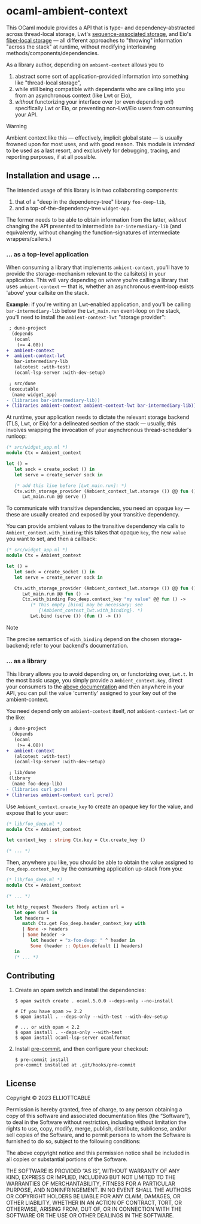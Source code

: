 ocaml-ambient-context
=====================

This OCaml module provides a API that is type- and dependency-abstracted across thread-local storage, Lwt's [sequence-associated storage](https://github.com/ocsigen/lwt/blob/cc05e2bda6c34126a3fd8d150ee7cddb3b8a440b/src/core/lwt.ml#L727-L751 "Internal documentation for Lwt's SAS mechanism"), and Eio's [fiber-local storage](https://github.com/ocaml-multicore/eio/pull/256 "ocaml-multicore/eio#256, adding a fibre-local storage API") — all different approaches to "throwing" information "across the stack" at runtime, without modifying interleaving methods/components/dependencies.

As a library author, depending on `ambient-context` allows you to

1. abstract some sort of application-provided information into something like "thread-local storage",
2. while still being compatible with dependants who are calling into you from an asynchronous context (like Lwt or Eio),
3. *without* functorizing your interface over (or even depending on!) specifically Lwt or Eio, or preventing non-Lwt/Eio users from consuming your API.

> [!WARNING]
> Ambient context like this — effectively, implicit global state — is usually frowned upon for most uses, and with good reason. This module is *intended* to be used as a last resort, and exclusively for debugging, tracing, and reporting purposes, if at all possible.

Installation and usage ...
--------------------------

The intended usage of this library is in two collaborating components:

1. that of a "deep in the dependency-tree" library `foo-deep-lib`,
2. and a top-of-the-dependency-tree `widget-app`.

The former needs to be able to obtain information from the latter, *without* changing the API presented to intermediate `bar-intermediary-lib` (and equivalently, without changing the function-signatures of intermediate wrappers/callers.)

<a name="as-a-top-level-application"></a>

### ... as a top-level application

When consuming a library that implements `ambient-context`, you'll have to provide the storage-mechanism relevant to the callsite(s) in your application. This will vary depending on *where* you're calling a library that uses `ambient-context` — that is, whether an asynchronous event-loop exists 'above' your callsite on the stack.

**Example:** if you're writing an Lwt-enabled application, and you'll be calling `bar-intermediary-lib` below the `Lwt_main.run` event-loop on the stack, you'll need to install the `ambient-context-lwt` "storage provider":

```diff
 ; dune-project
  (depends
   (ocaml
    (>= 4.08))
+  ambient-context
+  ambient-context-lwt
   bar-intermediary-lib
   (alcotest :with-test)
   (ocaml-lsp-server :with-dev-setup)
```

```diff
 ; src/dune
 (executable
  (name widget_app)
- (libraries bar-intermediary-lib))
+ (libraries ambient-context ambient-context-lwt bar-intermediary-lib))
```

At runtime, your application needs to dictate the relevant storage backend (TLS, Lwt, or Eio) for a delineated section of the stack — usually, this involves wrapping the invocation of your asynchronous thread-scheduler's runloop:

```ocaml
(* src/widget_app.ml *)
module Ctx = Ambient_context

let () =
   let sock = create_socket () in
   let serve = create_server sock in

   (* add this line before [Lwt_main.run]: *)
   Ctx.with_storage_provider (Ambient_context_lwt.storage ()) @@ fun () ->
      Lwt_main.run @@ serve ()
```

To communicate with transitive dependencies, you need an opaque `key` — these are usually created and exposed by your transitive dependency.

You can provide ambient values to the transitive dependency via calls to `Ambient_context.with_binding`; this takes that opaque `key`, the new `value` you want to set, and then a callback:

```ocaml
(* src/widget_app.ml *)
module Ctx = Ambient_context

let () =
   let sock = create_socket () in
   let serve = create_server sock in

   Ctx.with_storage_provider (Ambient_context_lwt.storage ()) @@ fun () ->
      Lwt_main.run @@ fun () ->
      Ctx.with_binding Foo_deep.context_key "my value" @@ fun () ->
         (* This empty [bind] may be necessary; see
            {!Ambient_context_lwt.with_binding}. *)
         Lwt.bind (serve ()) (fun () -> ())
```

> [!NOTE]
> The precise semantics of `with_binding` depend on the chosen storage-backend; refer to your backend's documentation.

### ... as a library

This library allows you to avoid depending on, or functorizing over, `Lwt.t`. In the most basic usage, you simply provide a `Ambient_context.key`, direct your consumers to the [above documentation](#as-a-top-level-application) and then anywhere in your API, you can pull the value 'currently' assigned to your key out of the ambient-context.

You need depend only on `ambient-context` itself, *not* `ambient-context-lwt` or the like:

```diff
 ; dune-project
  (depends
   (ocaml
    (>= 4.08))
+  ambient-context
   (alcotest :with-test)
   (ocaml-lsp-server :with-dev-setup)
```

```diff
 ; lib/dune
 (library
  (name foo-deep-lib)
- (libraries curl pcre)
+ (libraries ambient-context curl pcre))
```

Use `Ambient_context.create_key` to create an opaque key for the value, and expose that to your user:

```ocaml
(* lib/foo_deep.ml *)
module Ctx = Ambient_context

let context_key : string Ctx.key = Ctx.create_key ()

(* ... *)
```

Then, anywhere you like, you should be able to obtain the value assigned to `Foo_deep.context_key` by the consuming application up-stack from you:

```ocaml
(* lib/foo_deep.ml *)
module Ctx = Ambient_context

(* ... *)

let http_request ?headers ?body action url =
   let open Curl in
   let headers =
      match Ctx.get Foo_deep.header_context_key with
      | None -> headers
      | Some header ->
         let header = "x-foo-deep: " ^ header in
         Some (header :: Option.default [] headers)
   in
   (* ... *)
```

Contributing
------------

1. Create an opam switch and install the dependencies:

   ```console
   $ opam switch create . ocaml.5.0.0 --deps-only --no-install

   # If you have opam >= 2.2
   $ opam install . --deps-only --with-test --with-dev-setup

   # ... or with opam < 2.2
   $ opam install . --deps-only --with-test
   $ opam install ocaml-lsp-server ocamlformat
   ```

2. Install [pre-commit][], and then configure your checkout:

   ```console
   $ pre-commit install
   pre-commit installed at .git/hooks/pre-commit
   ```

[pre-commit]: <https://pre-commit.com/index.html#install> "Installation instructions for th pre-commit tool"

License
-------

Copyright © 2023 ELLIOTTCABLE

Permission is hereby granted, free of charge, to any person obtaining a copy of
this software and associated documentation files (the “Software”), to deal in
the Software without restriction, including without limitation the rights to
use, copy, modify, merge, publish, distribute, sublicense, and/or sell copies of
the Software, and to permit persons to whom the Software is furnished to do so,
subject to the following conditions:

The above copyright notice and this permission notice shall be included in all
copies or substantial portions of the Software.

THE SOFTWARE IS PROVIDED “AS IS”, WITHOUT WARRANTY OF ANY KIND, EXPRESS OR
IMPLIED, INCLUDING BUT NOT LIMITED TO THE WARRANTIES OF MERCHANTABILITY, FITNESS
FOR A PARTICULAR PURPOSE, AND NONINFRINGEMENT. IN NO EVENT SHALL THE AUTHORS OR
COPYRIGHT HOLDERS BE LIABLE FOR ANY CLAIM, DAMAGES, OR OTHER LIABILITY, WHETHER
IN AN ACTION OF CONTRACT, TORT, OR OTHERWISE, ARISING FROM, OUT OF, OR IN
CONNECTION WITH THE SOFTWARE OR THE USE OR OTHER DEALINGS IN THE SOFTWARE.
